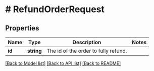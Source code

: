 # # RefundOrderRequest

## Properties

Name | Type | Description | Notes
------------ | ------------- | ------------- | -------------
**id** | **string** | The id of the order to fully refund. |

[[Back to Model list]](../../README.md#models) [[Back to API list]](../../README.md#endpoints) [[Back to README]](../../README.md)
